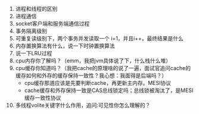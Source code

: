 1. 进程和线程的区别
2. 进程通信
3. socket客户端和服务端通信过程
4. 事务隔离级别
5. 可重复读级别下，两个事务并发读取一个 i=1，并且i++，最终结果是什么
6. 内存置换算法有什么，说一下时钟置换算法
7. 说一下LRU过程
8. cpu内存你了解吗？（emm，我把jvm具体说了下，什么栈什么堆）
9. cpu缓存你知道吗？（我把cache的原理啥的说了一遍，面试官追问cache的缓存如何和外存的缓存保持一致性？我心想：我面得是后端吗？）
   - cpu缓存那道应该是先要判断cache，再更新主内存。MESI协议
   - cache缓存和外存保持一致是CAS总线锁定吗；总线锁被淘汰了，是MESI缓存一致性协议
10. 多线程volite关键字什么作用，追问:可见性你怎么理解的？